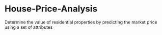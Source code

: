 # House-Price-Analysis
Determine the value of residential properties by predicting the market price using a set of attributes
